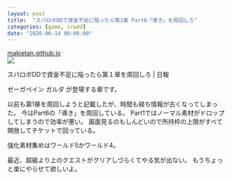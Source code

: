 ```yaml
---
layout: post
title:  "スパロボDDで資金不足に陥ったら第1章 Part6「導き」を周回しろ"
categories: [game, srwdd]
date: "2020-06-14 00:00:00"
---
```



<div class="card">
  <a href="https://makietan.github.io/game/srwdd/2019/10/14/report2.html"></a>
  <div class="card__header">
    <a href="https://makietan.github.io/game/srwdd/2019/10/14/report2.html">makietan.github.io</a>
  </div>
  <div class="card__image">
    <img src="https://makietan.github.io/assets/thumbnail/logo.png">
  </div>
  <div class="card__title">
    <p>スパロボDDで資金不足に陥ったら第１章を周回しろ | 日報</p>
  </div>
  <div class="card__description">
    <p>ゼーガペイン ガルダ が登場する章です。</p>
  </div>
</div>


以前も第1章を周回しようと記載したが、時間も経ち情報が古くなってしまった。
今はPart6の「導き」を周回している。
Part1ではノーマル素材がドロップしてしまうので効率が悪い。
画面見るのもしんどいので所持枠の上限がすべて開放してチケットで回っている。

強化素材集めはワールド5かワールド4。

最近、超級より上のクエストがクリアしづらくてやる気が出ない。
もうちょっと楽にやらせて欲しいよ。
